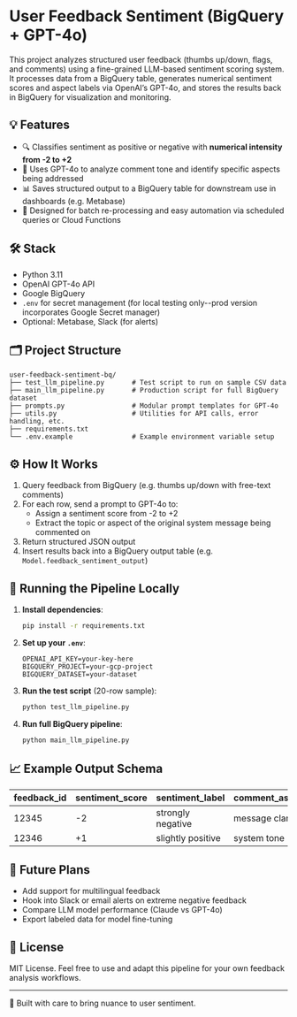 # User Feedback Sentiment (BigQuery + GPT-4o)

This project analyzes structured user feedback (thumbs up/down, flags, and comments) using a fine-grained LLM-based sentiment scoring system. It processes data from a BigQuery table, generates numerical sentiment scores and aspect labels via OpenAI’s GPT-4o, and stores the results back in BigQuery for visualization and monitoring.

## 💡 Features

- 🔍 Classifies sentiment as positive or negative with **numerical intensity from -2 to +2**
- 🧠 Uses GPT-4o to analyze comment tone and identify specific aspects being addressed
- 📊 Saves structured output to a BigQuery table for downstream use in dashboards (e.g. Metabase)
- 🔁 Designed for batch re-processing and easy automation via scheduled queries or Cloud Functions

## 🛠️ Stack

- Python 3.11
- OpenAI GPT-4o API
- Google BigQuery
- `.env` for secret management (for local testing only--prod version incorporates Google Secret manager)
- Optional: Metabase, Slack (for alerts)

## 🗂️ Project Structure

```
user-feedback-sentiment-bq/
├── test_llm_pipeline.py       # Test script to run on sample CSV data
├── main_llm_pipeline.py       # Production script for full BigQuery dataset
├── prompts.py                 # Modular prompt templates for GPT-4o
├── utils.py                   # Utilities for API calls, error handling, etc.
├── requirements.txt
└── .env.example               # Example environment variable setup
```

## ⚙️ How It Works

1. Query feedback from BigQuery (e.g. thumbs up/down with free-text comments)
2. For each row, send a prompt to GPT-4o to:
   - Assign a sentiment score from -2 to +2
   - Extract the topic or aspect of the original system message being commented on
3. Return structured JSON output
4. Insert results back into a BigQuery output table (e.g. `Model.feedback_sentiment_output`)

## 🧪 Running the Pipeline Locally

1. **Install dependencies**:
   ```bash
   pip install -r requirements.txt
   ```

2. **Set up your `.env`**:
   ```
   OPENAI_API_KEY=your-key-here
   BIGQUERY_PROJECT=your-gcp-project
   BIGQUERY_DATASET=your-dataset
   ```

3. **Run the test script** (20-row sample):
   ```bash
   python test_llm_pipeline.py
   ```

4. **Run full BigQuery pipeline**:
   ```bash
   python main_llm_pipeline.py
   ```

## 📈 Example Output Schema

| feedback_id | sentiment_score | sentiment_label     | comment_aspect       | model_used |
|-------------|------------------|----------------------|-----------------------|-------------|
| 12345       | -2               | strongly negative    | message clarity       | gpt-4o      |
| 12346       | +1               | slightly positive    | system tone           | gpt-4o      |

## 🔮 Future Plans

- Add support for multilingual feedback
- Hook into Slack or email alerts on extreme negative feedback
- Compare LLM model performance (Claude vs GPT-4o)
- Export labeled data for model fine-tuning

## 📄 License

MIT License. Feel free to use and adapt this pipeline for your own feedback analysis workflows.

---

🧠 Built with care to bring nuance to user sentiment.
